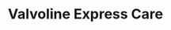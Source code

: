 ---
title: "Valvoline Express Care"
url: /rothschild/valvoline-express-care/
shop: Autowerkstatt
---